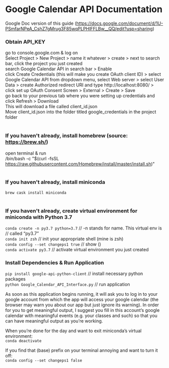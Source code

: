 # Google Calendar API Documentation

Google Doc version of this guide (https://docs.google.com/document/d/1U-PSmfarNPeA_CshZ7gMrug3F85wqPLPHlFFLBw__QQ/edit?usp=sharing)

### Obtain API_KEY

go to console.google.com & log on<br>
Select Project > New Project > name it whatever > create > next to search bar, click the project you just created<br>
search Google Calendar API in search bar > Enable<br>
click Create Credentials (this will make you create OAuth client ID) > select Google Calendar API from dropdown menu, select Web server > select User Data > create Authorized redirect URI and type http://localhost:8080/ > click set up OAuth Consent Screen > External > Create > Save<br>
go back to your previous tab where you were setting up credentials and click Refresh > Download<br>
This will download a file called client_id.json<br>
Move client_id.json into the folder titled google_credentials in the project folder<br>
<br>

### If you haven't already, install homebrew (source: https://brew.sh/)
open terminal & run<br>
/bin/bash -c "$(curl -fsSL https://raw.githubusercontent.com/Homebrew/install/master/install.sh)"<br>
<br>

### If you haven't already, install miniconda
`brew cask install miniconda`<br>
<br>

### If you haven't already, create virtual environment for miniconda with Python 3.7
`conda create -n py3.7 python=3.7`		// -n stands for name. This virtual env is<br>
// called “py3.7”<br>
`conda init zsh`					// init your appropriate shell (mine is zsh)<br>
`conda config --set changeps1 true`		// show (<virtual environment name>)<br>
`conda activate py3.7`				// activate virtual environment you just created<br>

### Install Dependencies & Run Application
`pip install google-api-python-client`		// install necessary python packages<br>
`python Google_Calendar_API_Interface.py`	// run application<br>

As soon as this application begins running, it will ask you to log in to your google account from which the app will access your google calendar (the browser may warn you about our app but just ignore its warning). In order for you to get meaningful output, I suggest you fill in this account’s google calendar with meaningful events (e.g. your classes and such) so that you can have meaningful output as you’re working.

When you’re done for the day and want to exit miniconda’s virtual environment:<br>
`conda deactivate`<br>

If you find that (base) prefix on your terminal annoying and want to turn it off:<br>
`conda config --set changeps1 false`<br>
